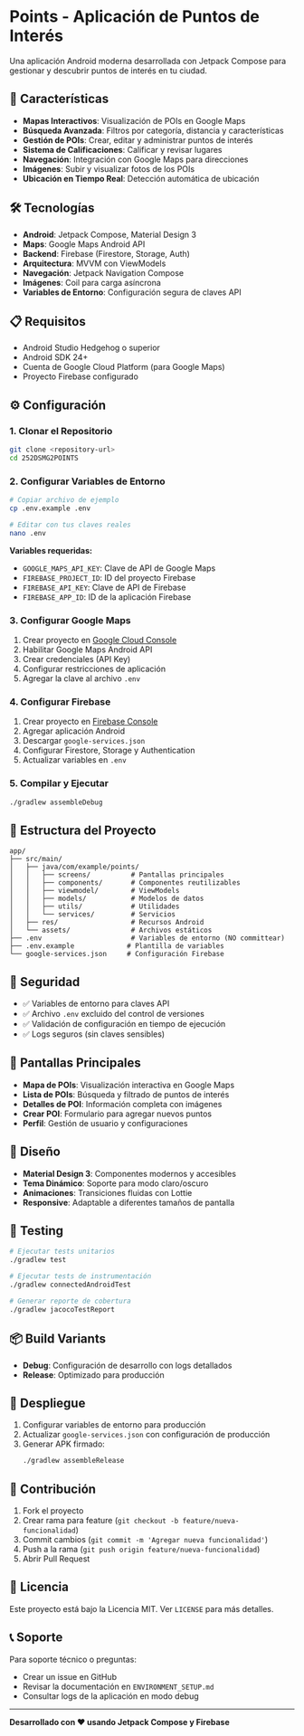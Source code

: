 # Points - Aplicación de Puntos de Interés

Una aplicación Android moderna desarrollada con Jetpack Compose para gestionar y descubrir puntos de interés en tu ciudad.

## 🚀 Características

- **Mapas Interactivos**: Visualización de POIs en Google Maps
- **Búsqueda Avanzada**: Filtros por categoría, distancia y características
- **Gestión de POIs**: Crear, editar y administrar puntos de interés
- **Sistema de Calificaciones**: Calificar y revisar lugares
- **Navegación**: Integración con Google Maps para direcciones
- **Imágenes**: Subir y visualizar fotos de los POIs
- **Ubicación en Tiempo Real**: Detección automática de ubicación

## 🛠️ Tecnologías

- **Android**: Jetpack Compose, Material Design 3
- **Maps**: Google Maps Android API
- **Backend**: Firebase (Firestore, Storage, Auth)
- **Arquitectura**: MVVM con ViewModels
- **Navegación**: Jetpack Navigation Compose
- **Imágenes**: Coil para carga asíncrona
- **Variables de Entorno**: Configuración segura de claves API

## 📋 Requisitos

- Android Studio Hedgehog o superior
- Android SDK 24+
- Cuenta de Google Cloud Platform (para Google Maps)
- Proyecto Firebase configurado

## ⚙️ Configuración

### 1. Clonar el Repositorio
```bash
git clone <repository-url>
cd 252DSMG2POINTS
```

### 2. Configurar Variables de Entorno
```bash
# Copiar archivo de ejemplo
cp .env.example .env

# Editar con tus claves reales
nano .env
```

**Variables requeridas:**
- `GOOGLE_MAPS_API_KEY`: Clave de API de Google Maps
- `FIREBASE_PROJECT_ID`: ID del proyecto Firebase
- `FIREBASE_API_KEY`: Clave de API de Firebase
- `FIREBASE_APP_ID`: ID de la aplicación Firebase

### 3. Configurar Google Maps
1. Crear proyecto en [Google Cloud Console](https://console.cloud.google.com/)
2. Habilitar Google Maps Android API
3. Crear credenciales (API Key)
4. Configurar restricciones de aplicación
5. Agregar la clave al archivo `.env`

### 4. Configurar Firebase
1. Crear proyecto en [Firebase Console](https://console.firebase.google.com/)
2. Agregar aplicación Android
3. Descargar `google-services.json`
4. Configurar Firestore, Storage y Authentication
5. Actualizar variables en `.env`

### 5. Compilar y Ejecutar
```bash
./gradlew assembleDebug
```

## 📁 Estructura del Proyecto

```
app/
├── src/main/
│   ├── java/com/example/points/
│   │   ├── screens/          # Pantallas principales
│   │   ├── components/       # Componentes reutilizables
│   │   ├── viewmodel/        # ViewModels
│   │   ├── models/           # Modelos de datos
│   │   ├── utils/            # Utilidades
│   │   └── services/         # Servicios
│   ├── res/                  # Recursos Android
│   └── assets/               # Archivos estáticos
├── .env                      # Variables de entorno (NO committear)
├── .env.example             # Plantilla de variables
└── google-services.json     # Configuración Firebase
```

## 🔐 Seguridad

- ✅ Variables de entorno para claves API
- ✅ Archivo `.env` excluido del control de versiones
- ✅ Validación de configuración en tiempo de ejecución
- ✅ Logs seguros (sin claves sensibles)

## 📱 Pantallas Principales

- **Mapa de POIs**: Visualización interactiva en Google Maps
- **Lista de POIs**: Búsqueda y filtrado de puntos de interés
- **Detalles de POI**: Información completa con imágenes
- **Crear POI**: Formulario para agregar nuevos puntos
- **Perfil**: Gestión de usuario y configuraciones

## 🎨 Diseño

- **Material Design 3**: Componentes modernos y accesibles
- **Tema Dinámico**: Soporte para modo claro/oscuro
- **Animaciones**: Transiciones fluidas con Lottie
- **Responsive**: Adaptable a diferentes tamaños de pantalla

## 🧪 Testing

```bash
# Ejecutar tests unitarios
./gradlew test

# Ejecutar tests de instrumentación
./gradlew connectedAndroidTest

# Generar reporte de cobertura
./gradlew jacocoTestReport
```

## 📦 Build Variants

- **Debug**: Configuración de desarrollo con logs detallados
- **Release**: Optimizado para producción

## 🚀 Despliegue

1. Configurar variables de entorno para producción
2. Actualizar `google-services.json` con configuración de producción
3. Generar APK firmado:
   ```bash
   ./gradlew assembleRelease
   ```

## 🤝 Contribución

1. Fork el proyecto
2. Crear rama para feature (`git checkout -b feature/nueva-funcionalidad`)
3. Commit cambios (`git commit -m 'Agregar nueva funcionalidad'`)
4. Push a la rama (`git push origin feature/nueva-funcionalidad`)
5. Abrir Pull Request

## 📄 Licencia

Este proyecto está bajo la Licencia MIT. Ver `LICENSE` para más detalles.

## 📞 Soporte

Para soporte técnico o preguntas:
- Crear un issue en GitHub
- Revisar la documentación en `ENVIRONMENT_SETUP.md`
- Consultar logs de la aplicación en modo debug

---

**Desarrollado con ❤️ usando Jetpack Compose y Firebase**
